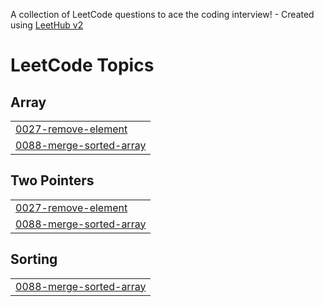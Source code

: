 A collection of LeetCode questions to ace the coding interview! - Created using [LeetHub v2](https://github.com/arunbhardwaj/LeetHub-2.0)
<!---LeetCode Topics Start-->
# LeetCode Topics
## Array
|  |
| ------- |
| [0027-remove-element](https://github.com/Oussama-Sfiri/LeetCode_Solutions/tree/master/0027-remove-element) |
| [0088-merge-sorted-array](https://github.com/Oussama-Sfiri/LeetCode_Solutions/tree/master/0088-merge-sorted-array) |
## Two Pointers
|  |
| ------- |
| [0027-remove-element](https://github.com/Oussama-Sfiri/LeetCode_Solutions/tree/master/0027-remove-element) |
| [0088-merge-sorted-array](https://github.com/Oussama-Sfiri/LeetCode_Solutions/tree/master/0088-merge-sorted-array) |
## Sorting
|  |
| ------- |
| [0088-merge-sorted-array](https://github.com/Oussama-Sfiri/LeetCode_Solutions/tree/master/0088-merge-sorted-array) |
<!---LeetCode Topics End-->